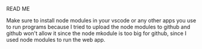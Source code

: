 READ ME

Make sure to install node modules in your vscode or any other apps you use to run programs because I tried to upload the node modules to github and github won't allow it since the node mkodule is too big for github, since I used node modules to run the web app.
